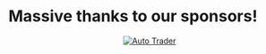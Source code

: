 # Massive thanks to our sponsors!


<div align="center">
   <!--<a href="https://digitalblog.coop.co.uk/"><img src="{{ site.baseurl }}/assets/images/coopX2.png" style="width:100px; height:100px" title="Coop Digital" alt="Coop Digital"></a>
   <br>
   <br>-->
   <a href="https://careers.autotrader.co.uk/"><img src="{{ site.baseurl }}/assets/images/ATLogo.png" title="Auto Trader" alt="Auto Trader"></a>
</div>


